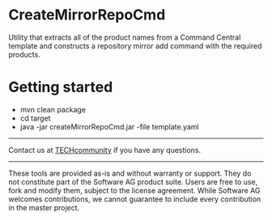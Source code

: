 # CreateMirrorRepoCmd

Utility that extracts all of the product names from a Command Central template and constructs a repository mirror add command with the required products.

# Getting started
* mvn clean package
* cd target
* java -jar createMirrorRepoCmd.jar -file template.yaml

_____________
Contact us at [TECHcommunity](mailto:technologycommunity@softwareag.com?subject=Github/SoftwareAG) if you have any questions.
_____________
These tools are provided as-is and without warranty or support. They do not constitute part of the Software AG product suite. Users are free to use, fork and modify them, subject to the license agreement. While Software AG welcomes contributions, we cannot guarantee to include every contribution in the master project.
